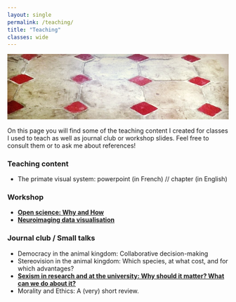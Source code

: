 ```yaml
---
layout: single
permalink: /teaching/
title: "Teaching"
classes: wide
---
```


<img src="/assets/images/Tiles_IG_cut.jpg" alt="Teaching"> 

On this page you will find some of the teaching content I created for classes I used to teach as well as journal club or workshop slides.
Feel free to consult them or to ask me about references!


### Teaching content
- The primate visual system: powerpoint (in French) // chapter (in English)

### Workshop
- <a href="/pdf/OSF_YSM18.pdf" target="_blank"><b>Open science: Why and How</b></a>
- <a href="/pdf/YHB_ToulouseDataViz.pdf" target="_blank"><b>Neuroimaging data visualisation</b></a>

### Journal club / Small talks
- Democracy in the animal kingdom: Collaborative decision-making
- Stereovision in the animal kingdom: Which species, at what cost, and for which advantages?
- <a href="/pdf/SexismInAcademia.pdf" target="_blank"><b>Sexism in research and at the university: Why should it matter? What can we do about it?</b></a>
- Morality and Ethics: A (very) short review.
